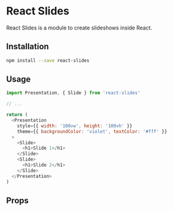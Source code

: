 # React Slides

React Slides is a module to create slideshows inside React.

## Installation

```sh
npm install --save react-slides
```

## Usage

```js
import Presentation, { Slide } from 'react-slides'

// ...

return (
  <Presentation
    style={{ width: '100vw', height: '100vh' }}
    theme={{ backgroundColor: 'violet', textColor: '#fff' }}
  >
    <Slide>
      <h1>Slide 1</h1>
    </Slide>
    <Slide>
      <h1>Slide 2</h1>
    </Slide>
  </Presentation>
)
```

## Props

